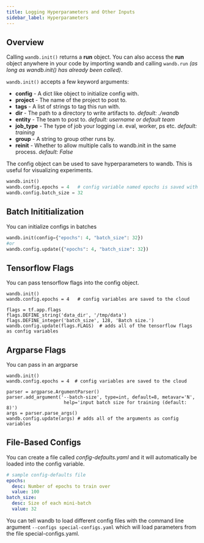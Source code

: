 ```yaml
---
title: Logging Hyperparameters and Other Inputs
sidebar_label: Hyperparameters
---
```


## Overview

Calling `wandb.init()` returns a **run** object. You can also access the **run** object anywhere in your code by importing wandb and calling `wandb.run` _(as long as wandb.init() has already been called)_.

`wandb.init()` accepts a few keyword arguments:

- **config** - A dict like object to initialize config with.
- **project** - The name of the project to post to.
- **tags** - A list of strings to tag this run with.
- **dir** - The path to a directory to write artifacts to. _default: ./wandb_
- **entity** - The team to post to. _default: username or default team_
- **job_type** - The type of job your logging i.e. eval, worker, ps etc. _default: training_
- **group** - A string to group other runs by.
- **reinit** - Whether to allow multiple calls to wandb.init in the same process. _default: False_

The config object can be used to save hyperparameters to wandb. This is useful for visualizing experiments.

```python
wandb.init()
wandb.config.epochs = 4   # config variable named epochs is saved with the model
wandb.config.batch_size = 32
```

## Batch Inititialization

You can initialize configs in batches

```python
wandb.init(config={"epochs": 4, "batch_size": 32})
#or
wandb.config.update({"epochs": 4, "batch_size": 32})
```

## Tensorflow Flags

You can pass tensorflow flags into the config object.

```python--tensorflow
wandb.init()
wandb.config.epochs = 4   # config variables are saved to the cloud

flags = tf.app.flags
flags.DEFINE_string('data_dir', '/tmp/data')
flags.DEFINE_integer('batch_size', 128, 'Batch size.')
wandb.config.update(flags.FLAGS)  # adds all of the tensorflow flags as config variables
```

## Argparse Flags

You can pass in an argparse

```python--keras
wandb.init()
wandb.config.epochs = 4  # config variables are saved to the cloud

parser = argparse.ArgumentParser()
parser.add_argument('--batch-size', type=int, default=8, metavar='N',
                     help='input batch size for training (default: 8)')
args = parser.parse_args()
wandb.config.update(args) # adds all of the arguments as config variables
```

## File-Based Configs

You can create a file called _config-defaults.yaml_ and it will automatically
be loaded into the config variable.

```yaml
# sample config-defaults file
epochs:
  desc: Number of epochs to train over
  value: 100
batch_size:
  desc: Size of each mini-batch
  value: 32
```

You can tell wandb to load different config files with the command line argument `--configs special-configs.yaml` which will load parameters from the file special-configs.yaml.
